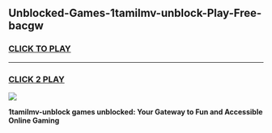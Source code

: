 
## Unblocked-Games-1tamilmv-unblock-Play-Free-bacgw
<h3>
<a href="https://premium76.site?title=1tamilmv-unblock&ref=18A1">CLICK TO PLAY</a></h3>
<hr>

<h3>
<a href="https://premium76.site?title=1tamilmv-unblock&ref=18A1">CLICK 2 PLAY</a>
  
</h3>

<a href="https://premium76.site?title=1tamilmv-unblock&ref=18A1"><img src="https://clearcache.store/games.png"></a>


**1tamilmv-unblock games unblocked: Your Gateway to Fun and Accessible Online Gaming**

